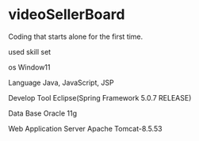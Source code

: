 # videoSellerBoard
Coding that starts alone for the first time.

used skill set

os Window11

Language Java, JavaScript, JSP

Develop Tool Eclipse(Spring Framework 5.0.7 RELEASE)

Data Base Oracle 11g

Web Application Server Apache Tomcat-8.5.53


